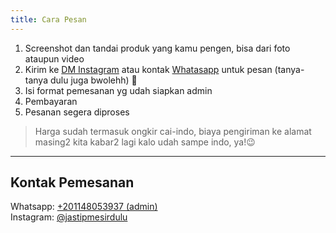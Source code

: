 ```yaml
---
title: Cara Pesan
---
```

1. Screenshot dan tandai produk yang kamu pengen, bisa dari foto ataupun video
2. Kirim ke [DM Instagram](https://www.instagram.com/jastipmesirdulu?igsh=MTR6enNpeHpsdDk4NA==) atau kontak [Whatasapp](https://wa.me/201148053937) untuk pesan (tanya-tanya dulu juga bwolehh) 🤗
3. Isi format pemesanan yg udah siapkan admin
4. Pembayaran
5. Pesanan segera diproses

> Harga sudah termasuk ongkir cai-indo, biaya pengiriman ke alamat masing2 kita kabar2 lagi kalo udah sampe indo, ya!😉

---
## Kontak Pemesanan

Whatsapp: [+201148053937 (admin)](https://wa.me/201148053937)  
Instagram: [@jastipmesirdulu](https://www.instagram.com/jastipmesirdulu?igsh=MTR6enNpeHpsdDk4NA==)
